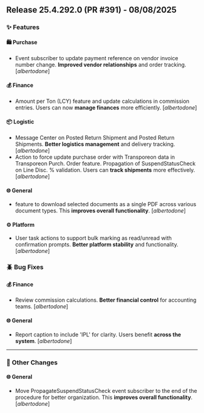 ## Release 25.4.292.0 (PR #391) - 08/08/2025
### ✨ Features

#### 🛍️ Purchase
  * Event subscriber to update payment reference on vendor invoice number change. **Improved vendor relationships** and order tracking. [*albertodone*]

#### 💰 Finance
  * Amount per Ton (LCY) feature and update calculations in commission entries. Users can now **manage finances** more efficiently. [*albertodone*]

#### 📦 Logistic
  * Message Center on Posted Return Shipment and Posted Return Shipments. **Better logistics management** and delivery tracking. [*albertodone*]
  * Action to force update purchase order with Transporeon data in Transporeon Purch. Order feature. Propagation of SuspendStatusCheck on Line Disc. % validation. Users can **track shipments** more effectively. [*albertodone*]

#### 🌐 General
  * feature to download selected documents as a single PDF across various document types. This **improves overall functionality**. [*albertodone*]

#### ⚙️ Platform
  * User task actions to support bulk marking as read/unread with confirmation prompts. **Better platform stability** and functionality. [*albertodone*]

### 🪲 Bug Fixes

#### 💰 Finance
  * Review commission calculations. **Better financial control** for accounting teams. [*albertodone*]

#### 🌐 General
  * Report caption to include 'IPL' for clarity. Users benefit **across the system**. [*albertodone*]

---
### 🔧 Other Changes

#### 🌐 General
  * Move PropagateSuspendStatusCheck event subscriber to the end of the procedure for better organization. This **improves overall functionality**. [*albertodone*]

